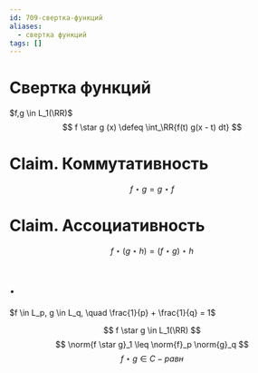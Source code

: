 ```yaml
---
id: 709-свертка-функций
aliases:
  - свертка функций
tags: []
---
```


# Свертка функций
$f,g \in L_1(\RR)$
$$
f \star g (x) \defeq \int_\RR{f(t) g(x - t) dt}
$$

# Claim. Коммутативность
$$
f \star g = g \star f
$$

# Claim. Ассоциативность
$$
f \star (g \star h) = (f \star g) \star h
$$

# .

$f \in L_p, g \in L_q, \quad \frac{1}{p} + \frac{1}{q} = 1$

$$
f \star g \in L_1(\RR)
$$
$$
\norm{f \star g}_1 \leq \norm{f}_p \norm{g}_q
$$
$$
f \star g \in C-равн
$$
